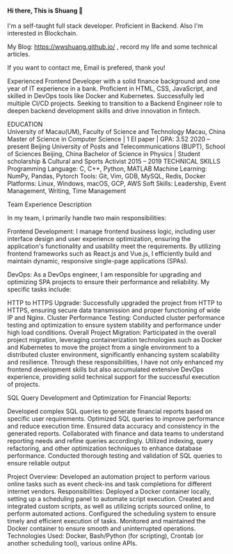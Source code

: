 #### Hi there, This is Shuang 👋

I'm a self-taught full stack developer. Proficient in Backend. Also I'm interested in Blockchain.

My Blog: https://wwshuang.github.io/ , record my life and some technical articles.

If you want to contact me, Email is prefered, thank you!

<!--
#### 📫 How to reach me:  

<a href="https://www.linkedin.com/in/shuanggu/">
  <img align="left" alt="Shuang's LinkedIN" width="22px" src="https://raw.githubusercontent.com/peterthehan/peterthehan/master/assets/linkedin.svg" />
</a>



**wwShuang/wwShuang** is a ✨ _special_ ✨ repository because its `README.md` (this file) appears on your GitHub profile.

Here are some ideas to get you started:

- 🔭 I’m currently working on ...
- 🌱 I’m currently learning ...
- 👯 I’m looking to collaborate on ...
- 🤔 I’m looking for help with ...
- 💬 Ask me about ...
- 📫 How to reach me: ...
- 😄 Pronouns: ...
- ⚡ Fun fact: ...
-->
Experienced Frontend Developer with a solid finance background and one year of IT experience in a bank. Proficient in HTML, CSS, JavaScript, and skilled in DevOps tools like Docker and Kubernetes. Successfully led multiple CI/CD projects. Seeking to transition to a Backend Engineer role to deepen backend development skills and drive innovation in fintech.

EDUCATION  
University of Macau(UM), Faculty of Science and Technology	        Macau, China
Master of Science in Computer Science | 1 EI paper | GPA: 3.52                                                   2020 – present
Beijing University of Posts and Telecommunications (BUPT), School of Sciences	       Beijing, China
Bachelor of Science in Physics | Student scholarship & Cultural and Sports Activist                       2015 – 2019
TECHNICAL SKILLS 
Programming Language: C, C++, Python, MATLAB
Machine Learning: NumPy, Pandas, Pytorch
Tools: Git, Vim, GDB, MySQL, Redis, Docker
Platforms: Linux, Windows, macOS, GCP, AWS
Soft Skills: Leadership, Event Management, Writing, Time Management

Team Experience Description

In my team, I primarily handle two main responsibilities:

Frontend Development: I manage frontend business logic, including user interface design and user experience optimization, ensuring the application's functionality and usability meet the requirements. By utilizing frontend frameworks such as React.js and Vue.js, I efficiently build and maintain dynamic, responsive single-page applications (SPAs).

DevOps: As a DevOps engineer, I am responsible for upgrading and optimizing SPA projects to ensure their performance and reliability. My specific tasks include:

HTTP to HTTPS Upgrade: Successfully upgraded the project from HTTP to HTTPS, ensuring secure data transmission and proper functioning of wide IP and Nginx.
Cluster Performance Testing: Conducted cluster performance testing and optimization to ensure system stability and performance under high load conditions.
Overall Project Migration: Participated in the overall project migration, leveraging containerization technologies such as Docker and Kubernetes to move the project from a single environment to a distributed cluster environment, significantly enhancing system scalability and resilience.
Through these responsibilities, I have not only enhanced my frontend development skills but also accumulated extensive DevOps experience, providing solid technical support for the successful execution of projects.


SQL Query Development and Optimization for Financial Reports:

Developed complex SQL queries to generate financial reports based on specific user requirements.
Optimized SQL queries to improve performance and reduce execution time.
Ensured data accuracy and consistency in the generated reports.
Collaborated with finance and data teams to understand reporting needs and refine queries accordingly.
Utilized indexing, query refactoring, and other optimization techniques to enhance database performance.
Conducted thorough testing and validation of SQL queries to ensure reliable output

Project Overview: Developed an automation project to perform various online tasks such as event check-ins and task completions for different internet vendors.
Responsibilities:
Deployed a Docker container locally, setting up a scheduling panel to automate script execution.
Created and integrated custom scripts, as well as utilizing scripts sourced online, to perform automated actions.
Configured the scheduling system to ensure timely and efficient execution of tasks.
Monitored and maintained the Docker container to ensure smooth and uninterrupted operations.
Technologies Used: Docker, Bash/Python (for scripting), Crontab (or another scheduling tool), various online APIs.
